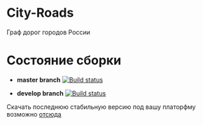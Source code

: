 # City-Roads
Граф дорог городов России

# Состояние сборки
* __master branch__ [![Build status](https://ci.appveyor.com/api/projects/status/o8jhw537h3kihxxk/branch/master?svg=true)](https://ci.appveyor.com/project/bruce-willis/city-roads/branch/master)

* __develop branch__ [![Build status](https://ci.appveyor.com/api/projects/status/o8jhw537h3kihxxk/branch/develop?svg=true)](https://ci.appveyor.com/project/bruce-willis/city-roads/branch/develop)

Скачать последнюю стабильную версию под вашу платорфму возможно [отсюда](https://ci.appveyor.com/project/bruce-willis/city-roads/branch/master/artifacts)